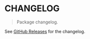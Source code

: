 # CHANGELOG

> Package changelog.

See [GitHub Releases](https://github.com/stdlib-js/utils-nonenumerable-property-names/releases) for the changelog.